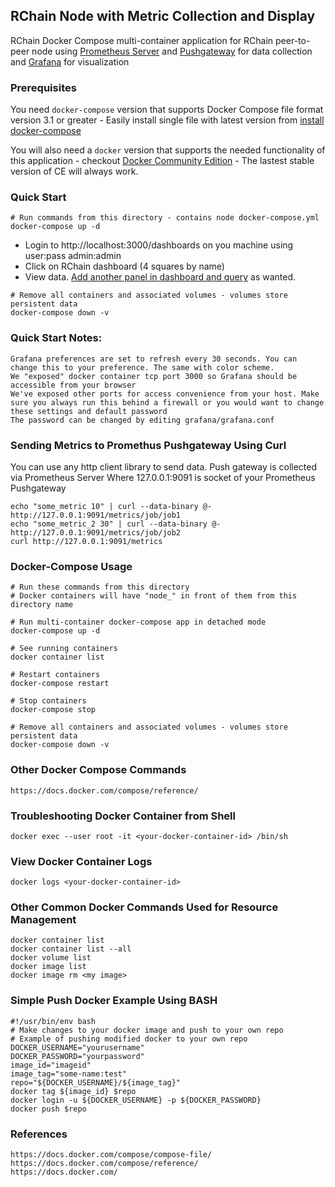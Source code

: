 ## RChain Node with Metric Collection and Display 
RChain Docker Compose multi-container application for RChain peer-to-peer node using [Prometheus Server](https://github.com/prometheus/prometheus) and [Pushgateway](https://github.com/prometheus/pushgateway) for data collection and [Grafana](https://github.com/grafana/grafana) for visualization 

### Prerequisites
You need `docker-compose` version that supports Docker Compose file format version 3.1 or greater - Easily install single file with latest version from [install docker-compose](https://docs.docker.com/compose/install/)

You will also need a `docker` version that supports the needed functionality of this application - checkout [Docker Community Edition](https://www.docker.com/community-edition) - The lastest stable version of CE will always work.


### Quick Start 
```
# Run commands from this directory - contains node docker-compose.yml
docker-compose up -d
```

* Login to http://localhost:3000/dashboards on you machine using user:pass admin:admin
* Click on RChain dashboard (4 squares by name)
* View data. [Add another panel in dashboard and query](http://docs.grafana.org/guides/getting_started/#adding-editing-graphs-and-panels) as wanted.
 
```
# Remove all containers and associated volumes - volumes store persistent data
docker-compose down -v 
```

### Quick Start Notes:
```
Grafana preferences are set to refresh every 30 seconds. You can change this to your preference. The same with color scheme. 
We "exposed" docker container tcp port 3000 so Grafana should be accessible from your browser
We've exposed other ports for access convenience from your host. Make sure you always run this behind a firewall or you would want to change these settings and default password 
The password can be changed by editing grafana/grafana.conf
```

### Sending Metrics to Promethus Pushgateway Using Curl 
You can use any http client library to send data. Push gateway is collected via Prometheus Server
Where 127.0.0.1:9091 is socket of your Prometheus Pushgateway
```
echo "some_metric 10" | curl --data-binary @- http://127.0.0.1:9091/metrics/job/job1
echo "some_metric_2 30" | curl --data-binary @- http://127.0.0.1:9091/metrics/job/job2
curl http://127.0.0.1:9091/metrics
```

### Docker-Compose Usage
```
# Run these commands from this directory 
# Docker containers will have "node_" in front of them from this directory name

# Run multi-container docker-compose app in detached mode
docker-compose up -d

# See running containers
docker container list

# Restart containers 
docker-compose restart

# Stop containers 
docker-compose stop 

# Remove all containers and associated volumes - volumes store persistent data
docker-compose down -v 
```

### Other Docker Compose Commands
```
https://docs.docker.com/compose/reference/ 
```

### Troubleshooting Docker Container from Shell
```
docker exec --user root -it <your-docker-container-id> /bin/sh
```

### View Docker Container Logs
```
docker logs <your-docker-container-id>
```

### Other Common Docker Commands Used for Resource Management
```
docker container list
docker container list --all
docker volume list
docker image list
docker image rm <my image>
```

### Simple Push Docker Example Using BASH
```
#!/usr/bin/env bash
# Make changes to your docker image and push to your own repo
# Example of pushing modified docker to your own repo
DOCKER_USERNAME="yourusername"
DOCKER_PASSWORD="yourpassword"
image_id="imageid"
image_tag="some-name:test"
repo="${DOCKER_USERNAME}/${image_tag}"
docker tag ${image_id} $repo
docker login -u ${DOCKER_USERNAME} -p ${DOCKER_PASSWORD}
docker push $repo
```

### References
```
https://docs.docker.com/compose/compose-file/
https://docs.docker.com/compose/reference/ 
https://docs.docker.com/
```
